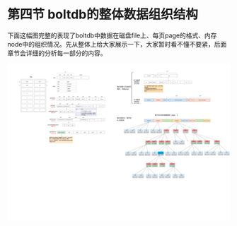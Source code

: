 # 第四节 boltdb的整体数据组织结构


下面这幅图完整的表现了boltdb中数据在磁盘file上、每页page的格式、内存node中的组织情况。先从整体上给大家展示一下，大家暂时看不懂不要紧，后面章节会详细的分析每一部分的内容。

![../imgs/boltdb核心源码分析.png](../imgs/boltdb核心源码分析.png)

